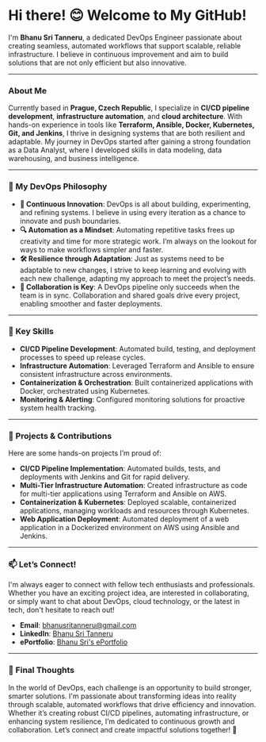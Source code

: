 # Hi there! 😊 Welcome to My GitHub! 

I'm **Bhanu Sri Tanneru**, a dedicated DevOps Engineer passionate about creating seamless, automated workflows that support scalable, reliable infrastructure. I believe in continuous improvement and aim to build solutions that are not only efficient but also innovative.

---

### About Me
Currently based in **Prague, Czech Republic**, I specialize in **CI/CD pipeline development**, **infrastructure automation**, and **cloud architecture**. With hands-on experience in tools like **Terraform, Ansible, Docker, Kubernetes, Git, and Jenkins**, I thrive in designing systems that are both resilient and adaptable. My journey in DevOps started after gaining a strong foundation as a Data Analyst, where I developed skills in data modeling, data warehousing, and business intelligence.

---

### 🌱 My DevOps Philosophy
- **🚀 Continuous Innovation**: DevOps is all about building, experimenting, and refining systems. I believe in using every iteration as a chance to innovate and push boundaries.
- **🔍 Automation as a Mindset**: Automating repetitive tasks frees up creativity and time for more strategic work. I’m always on the lookout for ways to make workflows simpler and faster.
- **🛠️ Resilience through Adaptation**: Just as systems need to be adaptable to new changes, I strive to keep learning and evolving with each new challenge, adapting my approach to meet the project’s needs.
- **🤝 Collaboration is Key**: A DevOps pipeline only succeeds when the team is in sync. Collaboration and shared goals drive every project, enabling smoother and faster deployments.

---

### 🌟 Key Skills
- **CI/CD Pipeline Development**: Automated build, testing, and deployment processes to speed up release cycles.
- **Infrastructure Automation**: Leveraged Terraform and Ansible to ensure consistent infrastructure across environments.
- **Containerization & Orchestration**: Built containerized applications with Docker, orchestrated using Kubernetes.
- **Monitoring & Alerting**: Configured monitoring solutions for proactive system health tracking.

---

### 📂 Projects & Contributions
Here are some hands-on projects I’m proud of:
- **CI/CD Pipeline Implementation**: Automated builds, tests, and deployments with Jenkins and Git for rapid delivery.
- **Multi-Tier Infrastructure Automation**: Created infrastructure as code for multi-tier applications using Terraform and Ansible on AWS.
- **Containerization & Kubernetes**: Deployed scalable, containerized applications, managing workloads and resources through Kubernetes.
- **Web Application Deployment**: Automated deployment of a web application in a Dockerized environment on AWS using Ansible and Jenkins.

---

### 📫 Let’s Connect!
I'm always eager to connect with fellow tech enthusiasts and professionals. Whether you have an exciting project idea, are interested in collaborating, or simply want to chat about DevOps, cloud technology, or the latest in tech, don't hesitate to reach out!

- **Email**: [bhanusritanneru@gmail.com](mailto:bhanusritanneru@gmail.com)
- **LinkedIn**: [Bhanu Sri Tanneru](https://www.linkedin.com/in/bhanusritanneru/)
- **ePortfolio**: [Bhanu Sri's ePortfolio](https://eportfolio.mygreatlearning.com/tanneru-bhanu-sri)

---

### 🌟 Final Thoughts
In the world of DevOps, each challenge is an opportunity to build stronger, smarter solutions. I'm passionate about transforming ideas into reality through scalable, automated workflows that drive efficiency and innovation. Whether it’s creating robust CI/CD pipelines, automating infrastructure, or enhancing system resilience, I’m dedicated to continuous growth and collaboration. Let’s connect and create impactful solutions together! 🚀
